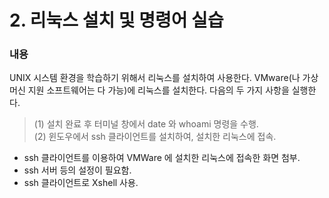 # 2. 리눅스 설치 및 명령어 실습
### 내용
UNIX 시스템 환경을 학습하기 위해서 리눅스를 설치하여 사용한다. 
VMware(나 가상머신 지원 소프트웨어는 다 가능)에 리눅스를 설치한다. 
다음의 두 가지 사항을 실행한다.
> (1) 설치 완료 후 터미널 창에서 date 와 whoami 명령을 수행. <br>
> (2) 윈도우에서 ssh 클라이언트를 설치하여, 설치한 리눅스에 접속.
- ssh 클라이언트를 이용하여 VMWare 에 설치한 리눅스에 접속한 화면 첨부.
- ssh 서버 등의 설정이 필요함.
- ssh 클라이언트로 Xshell 사용.